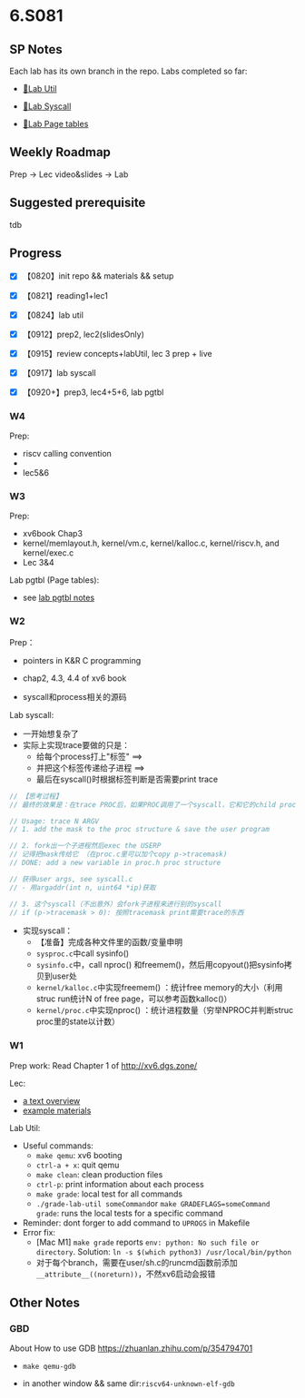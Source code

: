 # 6.S081

## SP Notes

Each lab has its own branch in the repo. Labs completed so far: 

- [🔗Lab Util](https://github.com/Flora025/6.S081/tree/util)

- [🔗Lab Syscall](https://github.com/Flora025/6.S081/tree/syscall)

- [🔗Lab Page tables](https://github.com/Flora025/6.S081/tree/pgtbl)

## Weekly Roadmap

Prep -> Lec video&slides -> Lab

## Suggested prerequisite

tdb

## Progress

- [x] 【0820】init repo && materials && setup
- [x] 【0821】reading1+lec1
- [x] 【0824】lab util
- [x] 【0912】prep2, lec2(slidesOnly)

- [x] 【0915】review concepts+labUtil, lec 3 prep + live

- [x] 【0917】lab syscall

- [x] 【0920+】prep3, lec4+5+6, lab pgtbl

### W4

Prep:

- riscv calling convention
- 
- lec5&6

### W3

Prep:

- xv6book Chap3
- kernel/memlayout.h, kernel/vm.c, kernel/kalloc.c, kernel/riscv.h, and kernel/exec.c
- Lec 3&4

Lab pgtbl (Page tables):

- see [lab pgtbl notes](https://github.com/Flora025/6.S081/blob/main/notes/lab3-pgtbl.md)
  

### W2

Prep：

- pointers in K&R C programming
- chap2, 4.3, 4.4 of xv6 book

- syscall和process相关的源码

Lab syscall:

- 一开始想复杂了
- 实际上实现trace要做的只是：
  - 给每个process打上"标签" ==> 
  - 并把这个标签传递给子进程 ==>  
  - 最后在syscall()时根据标签判断是否需要print trace

```c
// 【思考过程】
// 最终的效果是：在trace PROC后，如果PROC调用了一个syscall，它和它的child process都会print出要求的trace info

// Usage: trace N ARGV
// 1. add the mask to the proc structure & save the user program

// 2. fork出一个子进程然后exec the USERP
// 记得把mask传给它 （在proc.c里可以加个copy p->tracemask)
// DONE: add a new variable in proc.h proc structure

// 获得user args, see syscall.c
// - 用argaddr(int n, uint64 *ip)获取

// 3. 这个syscall（不出意外）会fork子进程来进行别的syscall
// if (p->tracemask > 0): 按照tracemask print需要trace的东西
```

- 实现syscall：
  - 【准备】完成各种文件里的函数/变量申明
  - `sysproc.c`中call sysinfo()
  - `sysinfo.c`中，call nproc() 和freemem()，然后用copyout()把sysinfo拷贝到user处
  - `kernel/kalloc.c`中实现freemem() ：统计free memory的大小（利用struc run统计N of free page，可以参考函数kalloc()）
  - `kernel/proc.c`中实现nproc() ：统计进程数量（穷举NPROC并判断struc proc里的state以计数）

### W1

Prep work: Read Chapter 1 of http://xv6.dgs.zone/

Lec:

- [a text overview](https://pdos.csail.mit.edu/6.828/2020/lec/l-overview.txt)
- [example materials](https://pdos.csail.mit.edu/6.828/2020/lec/l-overview/)

Lab Util:

- Useful commands:
  - `make qemu`: xv6 booting
  - `ctrl-a + x`: quit qemu
  - `make clean`: clean production files
  - `ctrl-p`: print information about each process
  - `make grade`: local test for all commands
  - `./grade-lab-util someCommand`or `make GRADEFLAGS=someCommand grade`: runs the local tests for a specific command
- Reminder: dont forger to add command to `UPROGS` in Makefile
- Error fix:
  - [Mac M1] `make grade` reports `env: python: No such file or directory`. Solution: `ln -s $(which python3) /usr/local/bin/python`
  - 对于每个branch，需要在user/sh.c的runcmd函数前添加`__attribute__((noreturn))`，不然xv6启动会报错

## Other Notes

### GBD

About How to use GDB https://zhuanlan.zhihu.com/p/354794701

- `make qemu-gdb`

- in another window && same dir:`riscv64-unknown-elf-gdb`